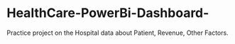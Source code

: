 # HealthCare-PowerBi-Dashboard-
Practice project on the Hospital data about Patient, Revenue, Other Factors.
